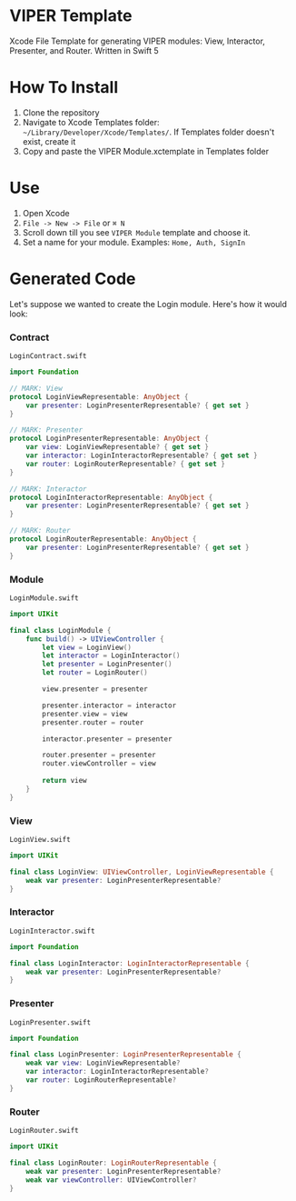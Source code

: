 # VIPER Template
Xcode File Template for generating VIPER modules: View, Interactor, Presenter, and Router. Written in Swift 5

# How To Install
1. Clone the repository
2. Navigate to Xcode Templates folder: ```~/Library/Developer/Xcode/Templates/```. If Templates folder doesn't exist, create it
3. Copy and paste the VIPER Module.xctemplate in Templates folder

# Use
1. Open Xcode
2. ```File -> New -> File``` or ```⌘ N```
3. Scroll down till you see ```VIPER Module``` template and choose it.
4. Set a name for your module. Examples: ```Home, Auth, SignIn```

# Generated Code

Let's suppose we wanted to create the Login module. Here's how it would look:

### Contract
```LoginContract.swift```
```swift
import Foundation

// MARK: View
protocol LoginViewRepresentable: AnyObject {
    var presenter: LoginPresenterRepresentable? { get set }
}

// MARK: Presenter
protocol LoginPresenterRepresentable: AnyObject {
    var view: LoginViewRepresentable? { get set }
    var interactor: LoginInteractorRepresentable? { get set }
    var router: LoginRouterRepresentable? { get set }
}

// MARK: Interactor
protocol LoginInteractorRepresentable: AnyObject {
    var presenter: LoginPresenterRepresentable? { get set }
}

// MARK: Router
protocol LoginRouterRepresentable: AnyObject {
    var presenter: LoginPresenterRepresentable? { get set }
}
```

### Module
```LoginModule.swift```
```swift
import UIKit

final class LoginModule {
    func build() -> UIViewController {
        let view = LoginView()
        let interactor = LoginInteractor()
        let presenter = LoginPresenter()
        let router = LoginRouter()

        view.presenter = presenter

        presenter.interactor = interactor
        presenter.view = view
        presenter.router = router

        interactor.presenter = presenter

        router.presenter = presenter
        router.viewController = view
        
        return view
    }
}
```

### View
```LoginView.swift```
```swift
import UIKit

final class LoginView: UIViewController, LoginViewRepresentable {
    weak var presenter: LoginPresenterRepresentable?
}
```

### Interactor
```LoginInteractor.swift```
```swift
import Foundation

final class LoginInteractor: LoginInteractorRepresentable {
    weak var presenter: LoginPresenterRepresentable?
}
```

### Presenter
```LoginPresenter.swift```

```swift
import Foundation

final class LoginPresenter: LoginPresenterRepresentable {
    weak var view: LoginViewRepresentable?
    var interactor: LoginInteractorRepresentable?
    var router: LoginRouterRepresentable?
}
```

### Router
```LoginRouter.swift```
```swift
import UIKit

final class LoginRouter: LoginRouterRepresentable {
    weak var presenter: LoginPresenterRepresentable?
    weak var viewController: UIViewController?
}
```
